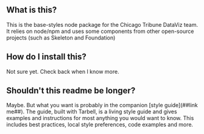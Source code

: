 What is this?
-------------

This is the base-styles node package for the Chicago Tribune DataViz team. It relies on node/npm and uses some components from other open-source projects (such as Skeleton and Foundation)


How do I install this?
----------------------

Not sure yet. Check back when I know more.


Shouldn't this readme be longer?
--------------------------------

Maybe. But what you want is probably in the companion [style guide](##link me##). The guide, built with Tarbell, is a living style guide and gives examples and instructions for most anything you would want to know. This includes best practices, local style preferences, code examples and more.